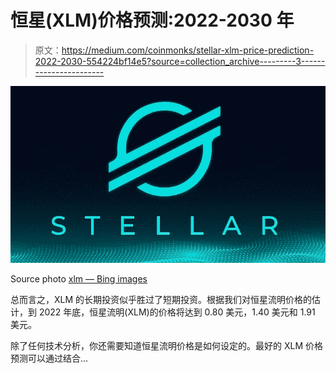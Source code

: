 # 恒星(XLM)价格预测:2022-2030 年

> 原文：<https://medium.com/coinmonks/stellar-xlm-price-prediction-2022-2030-554224bf14e5?source=collection_archive---------3----------------------->

![](img/abea83abb0294f582f19069e0823ce2b.png)

Source photo [xlm — Bing images](https://www.bing.com/images/search?view=detailV2&ccid=RjSWXIqs&id=B92E0485E52C3B4ADCE449AA51B754F709F6F0A2&thid=OIP.RjSWXIqs7oOn-nw4O3VyhgHaEK&mediaurl=https%3a%2f%2fwww.coinnewsspan.com%2fwp-content%2fuploads%2f2020%2f04%2fStellar.jpg&cdnurl=https%3a%2f%2fth.bing.com%2fth%2fid%2fR.4634965c8aacee83a7fa7c383b757286%3frik%3dovD2CfdUt1GqSQ%26pid%3dImgRaw%26r%3d0&exph=451&expw=802&q=xlm&simid=608043227675231732&FORM=IRPRST&ck=8241C788FF64A52E7B72976171226607&selectedIndex=0&ajaxhist=0&ajaxserp=0)

总而言之，XLM 的长期投资似乎胜过了短期投资。根据我们对恒星流明价格的估计，到 2022 年底，恒星流明(XLM)的价格将达到 0.80 美元，1.40 美元和 1.91 美元。

除了任何技术分析，你还需要知道恒星流明价格是如何设定的。最好的 XLM 价格预测可以通过结合…